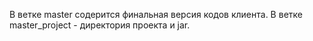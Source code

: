 В ветке master содерится финальная версия кодов клиента.
В ветке master_project - директория проекта и jar.
